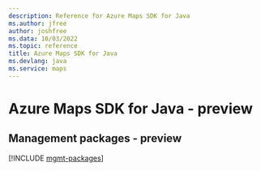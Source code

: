 ```yaml
---
description: Reference for Azure Maps SDK for Java
ms.author: jfree
author: joshfree
ms.data: 10/03/2022
ms.topic: reference
title: Azure Maps SDK for Java
ms.devlang: java
ms.service: maps
---
```

# Azure Maps SDK for Java - preview

## Management packages - preview
[!INCLUDE [mgmt-packages](maps-mgmt-index.md)]